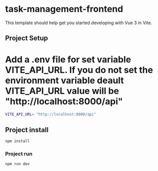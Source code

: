 # task-management-frontend

This template should help get you started developing with Vue 3 in Vite.

## Project Setup

# Add a .env file for set variable VITE_API_URL. If you do not set the environment variable deault VITE_API_URL value will be "http://localhost:8000/api"

```sh
VITE_API_URL= "http://localhost:8000/api"
```

## Project install
```sh
npm install
```

### Project run

```sh
npm run dev
```